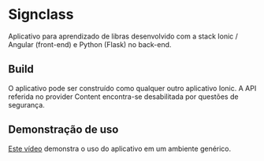 # Signclass
Aplicativo para aprendizado de libras desenvolvido com a stack Ionic / Angular (front-end) e
Python (Flask) no back-end.

## Build
O aplicativo pode ser construído como qualquer outro aplicativo Ionic.
A API referida no provider Content encontra-se desabilitada por questões de segurança.

## Demonstração de uso
[Este vídeo](https://www.youtube.com/watch?v=QV0wG9nXIGY&feature=youtu.be) demonstra o uso do aplicativo
em um ambiente genérico.